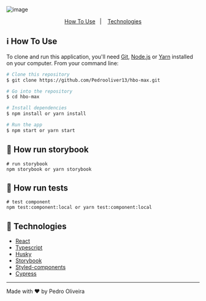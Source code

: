 
  ![image](https://user-images.githubusercontent.com/56042296/162618161-43d04058-19d3-405d-b4da-ad19530ca57d.png)


<p align="center">
  <a href="#information_source-how-to-use">How To Use</a>&nbsp;&nbsp;&nbsp;|&nbsp;&nbsp;&nbsp;
  <a href="#rocket-technologies">Technologies</a>
</p>

## :information_source: How To Use

To clone and run this application, you'll need [Git](https://git-scm.com), [Node.js](https://nodejs.org/en/) or [Yarn](https://yarnpkg.com/getting-started) installed on your computer. From your command line:

```bash
# Clone this repository
$ git clone https://github.com/Pedrooliver13/hbo-max.git

# Go into the repository
$ cd hbo-max

# Install dependencies
$ npm install or yarn install

# Run the app
$ npm start or yarn start
```

## 📖 How run storybook
```
# run storybook
npm storybook or yarn storybook

```

## 🧰 How run tests
```
# test component
npm test:component:local or yarn test:component:local
```


## :rocket: Technologies

-  [React](https://pt-br.reactjs.org/)
-  [Typescript](https://www.typescriptlang.org/docs/)
-  [Husky](https://typicode.github.io/husky/#/)
-  [Storybook](https://storybook.js.org/)
-  [Styled-components](https://www.styled-components.com/)
-  [Cypress](https://www.cypress.io/)

---

Made with ♥ by Pedro Oliveira

